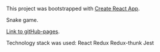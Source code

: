 This project was bootstrapped with [Create React App](https://github.com/facebookincubator/create-react-app).

Snake game.<br>

[Link to gitHub-pages](https://trrif.github.io/snake-game).

Technology stack was used:
  React
  Redux
  Redux-thunk
  Jest
